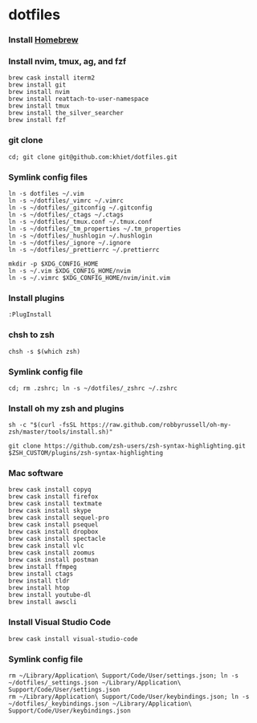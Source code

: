 # dotfiles

### Install [Homebrew](http://brew.sh/index.html)

### Install nvim, tmux, ag, and fzf

```
brew cask install iterm2
brew install git
brew install nvim
brew install reattach-to-user-namespace
brew install tmux
brew install the_silver_searcher
brew install fzf
```

### git clone

```
cd; git clone git@github.com:khiet/dotfiles.git
```

### Symlink config files

```
ln -s dotfiles ~/.vim
ln -s ~/dotfiles/_vimrc ~/.vimrc
ln -s ~/dotfiles/_gitconfig ~/.gitconfig
ln -s ~/dotfiles/_ctags ~/.ctags
ln -s ~/dotfiles/_tmux.conf ~/.tmux.conf
ln -s ~/dotfiles/_tm_properties ~/.tm_properties
ln -s ~/dotfiles/_hushlogin ~/.hushlogin
ln -s ~/dotfiles/_ignore ~/.ignore
ln -s ~/dotfiles/_prettierrc ~/.prettierrc

mkdir -p $XDG_CONFIG_HOME
ln -s ~/.vim $XDG_CONFIG_HOME/nvim
ln -s ~/.vimrc $XDG_CONFIG_HOME/nvim/init.vim
```

### Install plugins

```
:PlugInstall
```

### chsh to zsh

```
chsh -s $(which zsh)
```

### Symlink config file

```
cd; rm .zshrc; ln -s ~/dotfiles/_zshrc ~/.zshrc
```

### Install oh my zsh and plugins

```
sh -c "$(curl -fsSL https://raw.github.com/robbyrussell/oh-my-zsh/master/tools/install.sh)"

git clone https://github.com/zsh-users/zsh-syntax-highlighting.git $ZSH_CUSTOM/plugins/zsh-syntax-highlighting
```

### Mac software

```
brew cask install copyq
brew cask install firefox
brew cask install textmate
brew cask install skype
brew cask install sequel-pro
brew cask install psequel
brew cask install dropbox
brew cask install spectacle
brew cask install vlc
brew cask install zoomus
brew cask install postman
brew install ffmpeg
brew install ctags
brew install tldr
brew install htop
brew install youtube-dl
brew install awscli
```

### Install Visual Studio Code

```
brew cask install visual-studio-code
```

### Symlink config file

```
rm ~/Library/Application\ Support/Code/User/settings.json; ln -s ~/dotfiles/_settings.json ~/Library/Application\ Support/Code/User/settings.json
rm ~/Library/Application\ Support/Code/User/keybindings.json; ln -s ~/dotfiles/_keybindings.json ~/Library/Application\ Support/Code/User/keybindings.json
```
